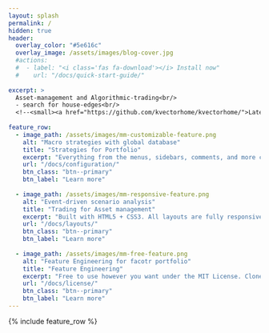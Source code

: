 ```yaml
---
layout: splash
permalink: /
hidden: true
header:
  overlay_color: "#5e616c"
  overlay_image: /assets/images/blog-cover.jpg
  #actions:
  #  - label: "<i class='fas fa-download'></i> Install now"
  #    url: "/docs/quick-start-guide/"
  
excerpt: >
  Asset-management and Algorithmic-trading<br/>
  - search for house-edges<br/>
  <!--<small><a href="https://github.com/kvectorhome/kvectorhome/">Latest release v4.22.0</a></small>-->
  
feature_row:
  - image_path: /assets/images/mm-customizable-feature.png
    alt: "Macro strategies with global database"
    title: "Strategies for Portfolio"
    excerpt: "Everything from the menus, sidebars, comments, and more can be configured or set with YAML Front Matter."
    url: "/docs/configuration/"
    btn_class: "btn--primary"
    btn_label: "Learn more"
    
  - image_path: /assets/images/mm-responsive-feature.png
    alt: "Event-driven scenario analysis"
    title: "Trading for Asset management"
    excerpt: "Built with HTML5 + CSS3. All layouts are fully responsive with helpers to augment your content."
    url: "/docs/layouts/"
    btn_class: "btn--primary"
    btn_label: "Learn more"
    
  - image_path: /assets/images/mm-free-feature.png
    alt: "Feature Engineering for facotr portfolio"
    title: "Feature Engineering"
    excerpt: "Free to use however you want under the MIT License. Clone it, fork it, customize it... whatever!"
    url: "/docs/license/"
    btn_class: "btn--primary"
    btn_label: "Learn more"      
---
```


{% include feature_row %}

